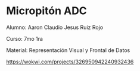 # Micropitón ADC

Alumno: Aaron Claudio Jesus Ruiz Rojo

Curso: 7mo 1ra
 
Material: Representación Visual y Frontal de Datos

https://wokwi.com/projects/326950942240932436
